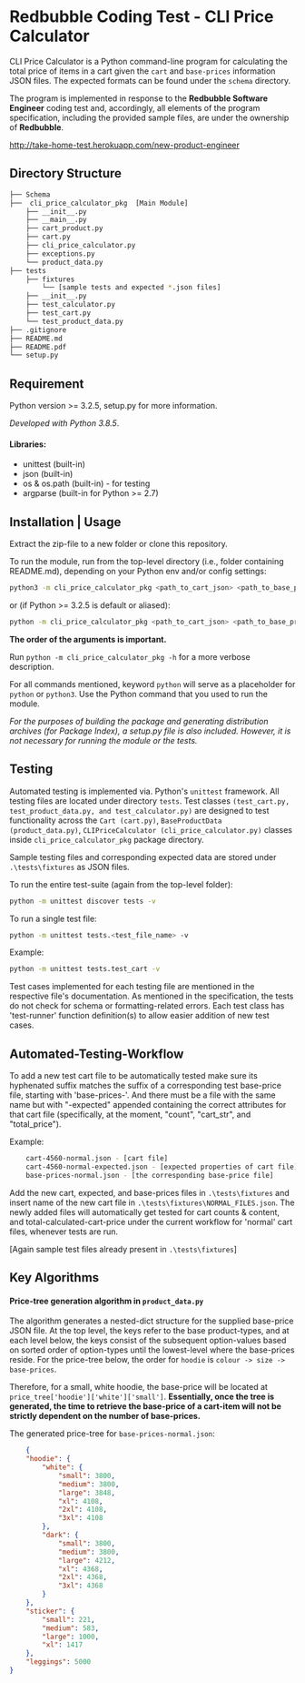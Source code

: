 # Redbubble Coding Test - CLI Price Calculator

CLI Price Calculator is a Python command-line program for calculating the total price of items in a cart given the `cart` and `base-prices` information JSON files. The expected formats can be found under the `schema` directory. 

The program is implemented in response to the **Redbubble Software Engineer** coding test and, accordingly, all elements of the program specification, including the provided sample files, are under the ownership of **Redbubble**.

http://take-home-test.herokuapp.com/new-product-engineer

## Directory Structure
```bash
├── Schema                   
├──  cli_price_calculator_pkg  [Main Module]
    ├── __init__.py
    ├── __main__.py
    ├── cart_product.py
    ├── cart.py
    ├── cli_price_calculator.py
    ├── exceptions.py
    └── product_data.py
├── tests                
    ├── fixtures
        └── [sample tests and expected *.json files]
    ├── __init__.py
    ├── test_calculator.py
    ├── test_cart.py
    └── test_product_data.py
├── .gitignore           
├── README.md           
├── README.pdf           
└── setup.py
```

## Requirement
Python version >= 3.2.5, setup.py for more information.

*Developed with Python 3.8.5*.

#### Libraries:
- unittest (built-in)
- json (built-in)
- os & os.path (built-in) - for testing
- argparse (built-in for Python >= 2.7)

## Installation | Usage

Extract the zip-file to a new folder or clone this repository.

To run the module, run from the top-level directory (i.e., folder containing README.md), depending on your Python env and/or config settings:

```bash
python3 -m cli_price_calculator_pkg <path_to_cart_json> <path_to_base_prices_json>
```
or (if Python >= 3.2.5 is default or aliased):

```bash
python -m cli_price_calculator_pkg <path_to_cart_json> <path_to_base_prices_json>
```
**The order of the arguments is important.**

Run ```python -m cli_price_calculator_pkg -h``` for a more verbose description.

For all commands mentioned, keyword `python` will serve as a placeholder for `python` or `python3`. Use the Python command that you used to run the module.

*For the purposes of building the package and generating distribution archives (for Package Index), a setup.py file is also included. However, it is not necessary for running the module or the tests.*  

## Testing

Automated testing is implemented via. Python's `unittest` framework. All testing files are located under directory `tests`. Test classes `(test_cart.py, test_product_data.py, and test_calculator.py)` are designed to test functionality across the `Cart (cart.py)`, `BaseProductData (product_data.py)`, `CLIPriceCalculator (cli_price_calculator.py)` classes inside `cli_price_calculator_pkg` package directory.

Sample testing files and corresponding expected data are stored under `.\tests\fixtures` as JSON files.

To run the entire test-suite (again from the top-level folder):
```bash
python -m unittest discover tests -v
```

To run a single test file:
```bash
python -m unittest tests.<test_file_name> -v
```
Example:
```bash
python -m unittest tests.test_cart -v
```
Test cases implemented for each testing file are mentioned in the respective file's documentation. As mentioned in the specification, the tests do not check for schema or formatting-related errors. Each test class has 'test-runner' function definition(s) to allow easier addition of new test cases. 

## Automated-Testing-Workflow

To add a new test cart file to be automatically tested make sure its hyphenated suffix matches the suffix of a corresponding test base-price file, starting with 'base-prices-'. And there must be a file with the same name but with "-expected" appended containing the correct attributes for that cart file (specifically, at the moment, "count", "cart_str", and "total_price").  

Example:
```bash
    cart-4560-normal.json - [cart file]
    cart-4560-normal-expected.json - [expected properties of cart file] 
    base-prices-normal.json - [the corresponding base-price file]
```
Add the new cart, expected, and base-prices files in `.\tests\fixtures` and insert name of the new cart file in `.\tests\fixtures\NORMAL_FILES.json`. The newly added files will automatically get tested for cart counts & content, and total-calculated-cart-price under the current workflow for 'normal' cart files, whenever tests are run.

[Again sample test files already present in `.\tests\fixtures`]
## Key Algorithms
#### Price-tree generation algorithm in `product_data.py`

The algorithm generates a nested-dict structure for the supplied base-price JSON file. At the top level, the keys refer to the base product-types, and at each level below, the keys consist of the subsequent option-values based on sorted order of option-types until the lowest-level where the base-prices reside. For the price-tree below, the order for `hoodie` is `colour -> size -> base-prices`. 

Therefore, for a small, white hoodie, the base-price will be located at `price_tree['hoodie']['white']['small']`. **Essentially, once the tree is generated, the time to retrieve the base-price of a cart-item will not be strictly dependent on the number of base-prices.**

The generated price-tree for `base-prices-normal.json`:
```json
    {
    "hoodie": {
        "white": {
            "small": 3800,
            "medium": 3800,
            "large": 3848,
            "xl": 4108,
            "2xl": 4108,
            "3xl": 4108
        },
        "dark": {
            "small": 3800,
            "medium": 3800,
            "large": 4212,
            "xl": 4368,
            "2xl": 4368,
            "3xl": 4368
        }
    },
    "sticker": {
        "small": 221,
        "medium": 583,
        "large": 1000,
        "xl": 1417
    },
    "leggings": 5000
}
```